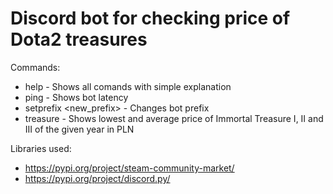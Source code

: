 # Discord bot for checking price of Dota2 treasures
Commands:  
* help - Shows all comands with simple explanation  
* ping - Shows bot latency  
* setprefix <new_prefix> - Changes bot prefix
* treasure <year> - Shows lowest and average price of Immortal Treasure I, II and III of the given year in PLN    
  
Libraries used:  
* https://pypi.org/project/steam-community-market/  
* https://pypi.org/project/discord.py/  
